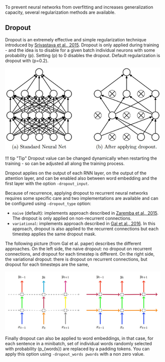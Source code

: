 To prevent neural networks from overfitting and increases generalization capacity, several regularization methods are available.

## Dropout

Dropout is an extremely effective and simple regularization technique introduced by [Srivastava et al., 2015](http://www.jmlr.org/papers/volume15/srivastava14a.old/source/srivastava14a.pdf). Dropout is only applied during training - and the idea is to disable for a given batch individual neurons with some probability \(p\). Setting \(p\) to 0 disables the dropout. Default regularization is dropout with \(p=0.2\).

![Dropout](../img/dropout.jpg)

!!! tip "Tip"
    Dropout value can be changed dynamically when restarting the training - so can be adjusted all along the training process.

Dropout applies on the output of each RNN layer, on the output of the attention layer, and can be enabled also between word embedding and the first layer with the option `-dropout_input`.

Because of recurrence, applying dropout to recurrent neural networks requires some specific care and two implementations are available and can be configured using `-dropout_type` option:

* `naive` (default): implements approach described in [Zaremba et al., 2015](https://arxiv.org/pdf/1409.2329.pdf). The dropout is only applied on non-recurrent connections.
* `variational`: implements approach described in [Gal et al., 2016]([https://arxiv.org/pdf/1512.05287.pdf]). In this approach, dropout is also applied to the recurrent connections but each timestep applies the same dropout mask.

The following picture (from Gal et al. paper) describes the different approaches. On the left side, the naive dropout: no dropout on recurrent connections, and dropout for each timestep is different. On the right side, the variational dropout: there is dropout on recurrent connections, but dropout for each timesteps are the same,

![Dropout Types](../img/dropout-type.jpg)

Finally dropout can also be applied to word embeddings, in that case, for each sentence in a minibatch, set of individual words randomly selected with probability \(p_{words}\) are replaced by a padding tokens. You can apply this option using `-dropout_words pwords` with a non zero value.
